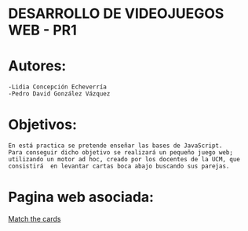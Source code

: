 # DESARROLLO DE VIDEOJUEGOS WEB - PR1

# Autores:

    -Lidia Concepción Echeverría
    -Pedro David González Vázquez

# Objetivos:
    
    En está practica se pretende enseñar las bases de JavaScript.
    Para conseguir dicho objetivo se realizará un pequeño juego web; utilizando un motor ad hoc, creado por los docentes de la UCM, que consistirá  en levantar cartas boca abajo buscando sus parejas.

# Pagina web asociada:
[Match the cards](https://desarrollodevideojuegos.github.io/Practica1)
